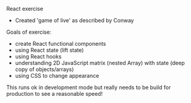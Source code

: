 React exercise

- Created 'game of live' as described by Conway

Goals of exercise:
- create React functional components
- using React state (lift state)
- using React hooks
- understanding 2D JavaScript matrix (nested Array) with state (deep copy of objects/arrays)
- using CSS to change appearance

This runs ok in development mode but really needs to be build for production to see a reasonable speed!

